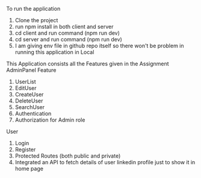 To run the application

1) Clone the project
2) run npm install in both client and server
3) cd client and run command (npm run dev)
4) cd server and run command (npm run dev)
5) I am giving env file in github repo itself so there won't be problem in running this application in Local

This Application consists all the Features given in the Assignment
AdminPanel Feature

1) UserList
2) EditUser
3) CreateUser
4) DeleteUser
5) SearchUser
6) Authentication
7) Authorization for Admin role

User
1) Login
2) Register
3) Protected Routes (both public and private)
4) Integrated an API to fetch details of user linkedin profile just to show it in home page
